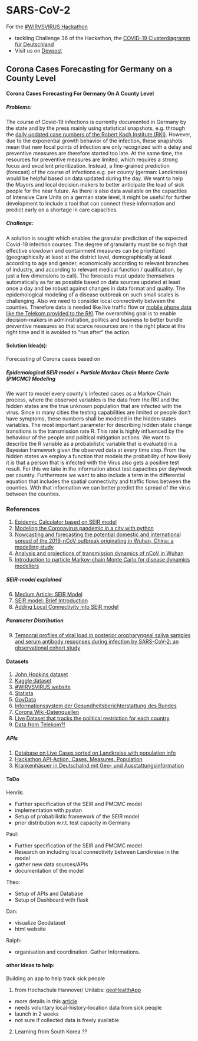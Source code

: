# SARS-CoV-2
For the [#WIRVSVIRUS Hackathon](https://wirvsvirushackathon.org/) 
- tackling Challenge 36 of the Hackathon, the [COVID-19 Clusterdiagramm für Deutschland](https://airtable.com/shrs71ccUVKyvLlUA/tbl6Br4W3IyPGk1jt/viwk1wafE5cvUwOr7?blocks=hide)
- Visit us on [Devpost](https://devpost.com/software/corona-cases-forecasting-for-germany-on-a-county-level#updates)

## Corona Cases Forecasting for Germany on a County Level
#### Corona Cases Forecasting For Germany On A County Level
##### Problems:
The course of Covid-19 infections is currently documented in Germany by the state and by the press mainly using statistical snapshots, e.g. through the [daily updated case numbers of the Robert Koch Institute (RKI)](https://www.rki.de/DE/Content/InfAZ/N/Neuartiges_Coronavirus/Fallzahlen.html). However, due to the exponential growth behavior of the infection, these snapshots mean that new focal points of infection are only recognized with a delay and preventive measures are therefore started too late. At the same time, the resources for preventive measures are limited, which requires a strong focus and excellent prioritization. Instead, a fine-grained prediction (forecast) of the course of infections e.g. per county (german: Landkreise) would be helpful based on data updated during the day. We want to help the Mayors and local decision makers to better anticipate the load of sick people for the near future. As there is also data available on the capacities of Intensive Care Units on a german state level, it might be useful for further development to include a tool that can connect these information and predict early on a shortage in care capacities.


##### Challenge:

A solution is sought which enables the granular prediction of the expected Covid-19 infection courses. The degree of granularity must be so high that effective slowdown and containment measures can be prioritized (geographically at least at the district level, demographically at least according to age and gender, economically according to relevant branches of industry, and according to relevant medical function / qualification, by just a few dimensions to call). The forecasts must update themselves automatically as far as possible based on data sources updated at least once a day and be robust against changes in data format and quality. The epidemological modeling of a disease outbreak on such small scales is challenging. Also we need to consider local connectivity between the counties. Therefore data is needed like live traffic flow or [mobile phone data like the Telekom provided to the RKI](https://www.telekom.com/de/konzern/details/corona-vorhersage-telekom-unterstuetzt-rki-596772)
The overarching goal is to enable decision-makers in administration, politics and business to better bundle preventive measures so that scarce resources are in the right place at the right time and it is avoided to "run after" the action. 


#### Solution Idea(s):
Forecasting of Corona cases based on

##### Epidemological SEIR model + Particle Markov Chain Monte Carlo (PMCMC) Modeling
We want to model every county's infected cases as a Markov Chain process, where the observed variables is the data from the RKI and the hidden states are the true unknown population that are infected with the virus. Since in many cities the testing capabilities are limited or people don't have symptoms, these numbers shall be modeled in the hidden states variables. The most important parameter for describing hidden state change transitions is the transmission rate R. This rate is highly influenced by the behaviour of the people and political mitigation actions. We want to describe the R variable as a probabilistic variable that is evaluated in a Bayesian framework given the observed data at every time step. From the hidden states we employ a function that models the probability of how likely it is that a person that is infected with the Virus also gets a positive test result. For this we take in the information about test capacities per day/week per country. Furthermore we want to also include a term in the differential equation that includes the spatial connectivity and traffic flows between the counties. With that information we can better predict the spread of the virus between the counties.



### References
1) [Epidemic Calculator based on SEIR model](http://gabgoh.github.io/COVID/index.html)
2) [Modeling the Coronavirus pandemic in a city with python](https://towardsdatascience.com/modelling-the-coronavirus-epidemic-spreading-in-a-city-with-python-babd14d82fa2)
3) [Nowcasting and forecasting the potential domestic and international spread of the 2019-nCoV outbreak originating in Wuhan, China: a modelling study](https://www.thelancet.com/action/showPdf?pii=S0140-6736%2820%2930260-9)
4) [Analysis and projections of transmission dynamics of nCoV in Wuhan](https://cmmid.github.io/topics/covid19/current-patterns-transmission/wuhan-early-dynamics.html)
5) [Introduction to particle Markov-chain Monte Carlo for disease dynamics modellers](https://www.sciencedirect.com/science/article/pii/S1755436519300301)

##### SEIR-model explained
6) [Medium Article: SEIR Model](https://towardsdatascience.com/social-distancing-to-slow-the-coronavirus-768292f04296)
7) [SEIR model: Brief Introduction](http://www.public.asu.edu/~hnesse/classes/seir.html)
8) [Adding Local Connectivity into SEIR model](https://www.sciencedirect.com/science/article/abs/pii/S0025556413002113)

##### Parameter Distribution
9) [Temporal profiles of viral load in posterior oropharyngeal saliva samples and serum antibody responses during infection by SARS-CoV-2: an observational cohort study](https://www.thelancet.com/journals/laninf/article/PIIS1473-3099(20)30196-1/fulltext#seccestitle140)

#### Datasets
1) [John Hopkins dataset](https://github.com/CSSEGISandData/COVID-19)
2) [Kaggle dataset](https://www.kaggle.com/sudalairajkumar/novel-corona-virus-2019-dataset)
3) [#WIRVSVIRUS website](https://wirvsvirushackathon.org/ressourcen/)
4) [Statista](https://de.statista.com)
5) [GovData](https://www.govdata.de)
6) [Informationssystem der
Gesundheitsberichterstattung des Bundes](http://www.gbe-bund.de/gbe10/pkg_isgbe5.prc_isgbe?p_uid=gast&p_aid=24350729&p_sprache=D)
7) [Corona Wiki-Datenquellen](https://coronawiki.net/index.php?title=Datenquellen)
8) [Live Dataset that tracks the political restriction for each country](https://www.bsg.ox.ac.uk/research/research-projects/oxford-covid-19-government-response-tracker)
9) [Data from Telekom?!](https://www.heise.de/newsticker/meldung/Corona-Krise-Deutsche-Telekom-liefert-anonymisierte-Handydaten-an-RKI-4685191.html)

##### APIs
1) [Database on Live Cases sorted on Landkreise with population info](https://public.fusionbase.io/explore/covid19-germany/data)
2) [Hackathon API-Action, Cases, Measures, Population](https://bene.gridpiloten.de:4712/api/ui/#/Source)
3) [Krankenhäsuer in Deutschalnd mit Geo- und Ausstattungsinformation](https://npgeo-corona-npgeo-de.hub.arcgis.com/datasets/348b643c8b234cdc8b1b345210975b87_0?geometry=-21.311%2C46.261%2C42.365%2C55.880)

#### ToDo
Henrik: 
- Further specification of the SEIR and PMCMC model
- implementation with pystan
- Setup of probabilistic framework of the SEIR model
- prior distribution w.r.t. test capacity in Germany

Paul: 
- Further specification of the SEIR and PMCMC model
- Research on including local connectivity between Landkreise in the model
- gather new data sources/APIs
- documentation of the model

Theo: 
- Setup of APIs and Database
- Setup of Dashboard with flask

Dan: 
- visualize Geodataset
- html website

Ralph:
- organisation and coordination. Gather Informations. 


#### other ideas to help: 
Building an app to help track sick people
1) from Hochschule Hannover/ Unilabs: [geoHealthApp](https://www.geohealthapp.de/)

- more details in this [article](https://www.heise.de/newsticker/meldung/Medizinische-Hochschule-Hannover-und-Ubilabs-entwickeln-Corona-App-4680487.html)
- needs voluntary local-history-location data from sick people
- launch in 2 weeks
- not sure if collected data is freely available

2) Learning from South Korea ??
